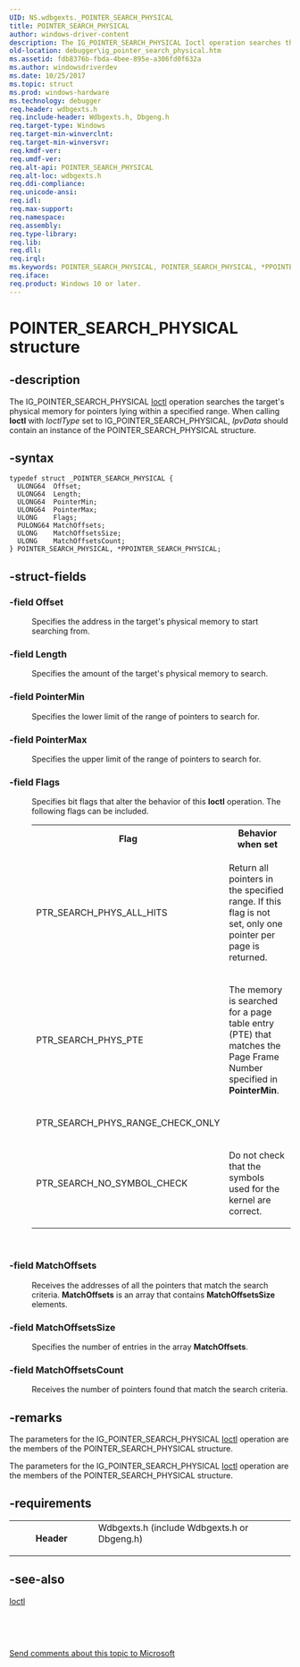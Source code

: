 ```yaml
---
UID: NS.wdbgexts._POINTER_SEARCH_PHYSICAL
title: POINTER_SEARCH_PHYSICAL
author: windows-driver-content
description: The IG_POINTER_SEARCH_PHYSICAL Ioctl operation searches the target's physical memory for pointers lying within a specified range.
old-location: debugger\ig_pointer_search_physical.htm
ms.assetid: fdb8376b-fbda-4bee-895e-a306fd0f632a
ms.author: windowsdriverdev
ms.date: 10/25/2017
ms.topic: struct
ms.prod: windows-hardware
ms.technology: debugger
req.header: wdbgexts.h
req.include-header: Wdbgexts.h, Dbgeng.h
req.target-type: Windows
req.target-min-winverclnt: 
req.target-min-winversvr: 
req.kmdf-ver: 
req.umdf-ver: 
req.alt-api: POINTER_SEARCH_PHYSICAL
req.alt-loc: wdbgexts.h
req.ddi-compliance: 
req.unicode-ansi: 
req.idl: 
req.max-support: 
req.namespace: 
req.assembly: 
req.type-library: 
req.lib: 
req.dll: 
req.irql: 
ms.keywords: POINTER_SEARCH_PHYSICAL, POINTER_SEARCH_PHYSICAL, *PPOINTER_SEARCH_PHYSICAL
req.iface: 
req.product: Windows 10 or later.
---
```


# POINTER_SEARCH_PHYSICAL structure



## -description
<p>The IG_POINTER_SEARCH_PHYSICAL <a href="https://msdn.microsoft.com/library/windows/hardware/ff551084">Ioctl</a> operation searches the target's physical memory for pointers lying within a specified range.  When calling <b>Ioctl</b> with <i>IoctlType</i> set to IG_POINTER_SEARCH_PHYSICAL, <i>IpvData</i> should contain an instance of the POINTER_SEARCH_PHYSICAL structure.</p>


## -syntax

````
typedef struct _POINTER_SEARCH_PHYSICAL {
  ULONG64  Offset;
  ULONG64  Length;
  ULONG64  PointerMin;
  ULONG64  PointerMax;
  ULONG    Flags;
  PULONG64 MatchOffsets;
  ULONG    MatchOffsetsSize;
  ULONG    MatchOffsetsCount;
} POINTER_SEARCH_PHYSICAL, *PPOINTER_SEARCH_PHYSICAL;
````


## -struct-fields
<dl>

### -field <b>Offset</b>

<dd>
<p>Specifies the address in the target's physical memory to start searching from.</p>
</dd>

### -field <b>Length</b>

<dd>
<p>Specifies the amount of the target's physical memory to search.</p>
</dd>

### -field <b>PointerMin</b>

<dd>
<p>Specifies the lower limit of the range of pointers to search for.</p>
</dd>

### -field <b>PointerMax</b>

<dd>
<p>Specifies the upper limit of the range of pointers to search for.</p>
</dd>

### -field <b>Flags</b>

<dd>
<p>Specifies bit flags that alter the behavior of this <b>Ioctl</b> operation.  The following flags can be included.</p>
<table>
<tr>
<th>Flag</th>
<th>Behavior when set</th>
</tr>
<tr>
<td>
<p>PTR_SEARCH_PHYS_ALL_HITS</p>
</td>
<td>
<p>Return all pointers in the specified range.  If this flag is not set, only one pointer per page is returned.</p>
</td>
</tr>
<tr>
<td>
<p>PTR_SEARCH_PHYS_PTE</p>
</td>
<td>
<p>The memory is searched for a page table entry (PTE) that matches the Page Frame Number specified in <b>PointerMin</b>.</p>
</td>
</tr>
<tr>
<td>
<p>PTR_SEARCH_PHYS_RANGE_CHECK_ONLY</p>
</td>
<td>
<p></p>
</td>
</tr>
<tr>
<td>
<p>PTR_SEARCH_NO_SYMBOL_CHECK</p>
</td>
<td>
<p>Do not check that the symbols used for the kernel are correct.</p>
</td>
</tr>
</table>
<p> </p>
</dd>

### -field <b>MatchOffsets</b>

<dd>
<p>Receives the addresses of all the pointers that match the search criteria.  <b>MatchOffsets</b> is an array that contains <b>MatchOffsetsSize</b> elements.</p>
</dd>

### -field <b>MatchOffsetsSize</b>

<dd>
<p>Specifies the number of entries in the array <b>MatchOffsets</b>.</p>
</dd>

### -field <b>MatchOffsetsCount</b>

<dd>
<p>Receives the number of pointers found that match the search criteria.</p>
</dd>
</dl>

## -remarks
<p>The parameters for the IG_POINTER_SEARCH_PHYSICAL <a href="https://msdn.microsoft.com/library/windows/hardware/ff551084">Ioctl</a> operation are the members of the POINTER_SEARCH_PHYSICAL structure.</p>

<p>The parameters for the IG_POINTER_SEARCH_PHYSICAL <a href="https://msdn.microsoft.com/library/windows/hardware/ff551084">Ioctl</a> operation are the members of the POINTER_SEARCH_PHYSICAL structure.</p>

## -requirements
<table>
<tr>
<th width="30%">
<p>Header</p>
</th>
<td width="70%">
<dl>
<dt>Wdbgexts.h (include Wdbgexts.h or Dbgeng.h)</dt>
</dl>
</td>
</tr>
</table>

## -see-also
<dl>
<dt>
<a href="https://msdn.microsoft.com/library/windows/hardware/ff551084">Ioctl</a>
</dt>
</dl>
<p> </p>
<p> </p>
<p><a href="mailto:wsddocfb@microsoft.com?subject=Documentation%20feedback [debugger\debugger]:%20POINTER_SEARCH_PHYSICAL structure%20 RELEASE:%20(10/25/2017)&amp;body=%0A%0APRIVACY STATEMENT%0A%0AWe use your feedback to improve the documentation. We don't use your email address for any other purpose, and we'll remove your email address from our system after the issue that you're reporting is fixed. While we're working to fix this issue, we might send you an email message to ask for more info. Later, we might also send you an email message to let you know that we've addressed your feedback.%0A%0AFor more info about Microsoft's privacy policy, see http://privacy.microsoft.com/en-us/default.aspx." title="Send comments about this topic to Microsoft">Send comments about this topic to Microsoft</a></p>
